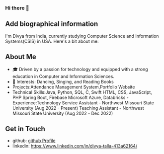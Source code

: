 ### Hi there 👋

## Add biographical information


I'm Divya from India, currently studying Computer Science and Information Systems(CSIS) in USA. Here's a bit about me:

## About Me

- 🎓 Driven by a passion for technology and equipped with a strong education in Computer and Information Sciences.
- 🕺 Interests: Dancing, Singing, and Reading Books
- Projects:Attendance Management System,Portfolio Website
- Technical Skills:Java, Python, SQL, C, Swift
                   HTML, CSS, JavaScript, PHP
                   Spring Boot, Firebase
                   Microsoft Azure, Databricks
  -Experience:Technology Service Assistant - Northwest Missouri State University (Aug 2022 - Present)
               Teaching Assistant - Northwest Missouri State University (Aug 2022 - Dec 2022)

## Get in Touch

- github: [github Profile](https://github.com/DivyaTalla01)
- linkedin: https://www.linkedin.com/in/divya-talla-413a62164/


